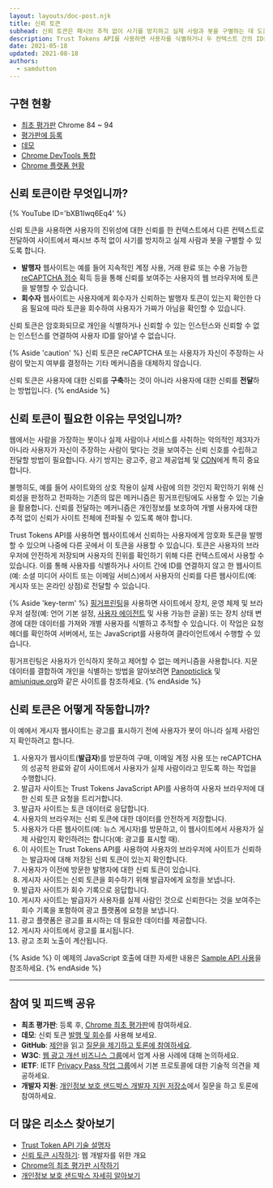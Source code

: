 ```yaml
---
layout: layouts/doc-post.njk
title: 신뢰 토큰
subhead: 신뢰 토큰은 패시브 추적 없이 사기를 방지하고 실제 사람과 봇을 구별하는 데 도움을 주는 새로운 API입니다.
description: Trust Tokens API를 사용하면 사용자를 식별하거나 두 컨텍스트 간의 ID를 연결하지 않고도 한 컨텍스트의 사용자 신뢰를 다른 컨텍스트로 전달할 수 있습니다. 이 API를 통해 출처에서 신뢰된 사용자에게 암호화 토큰을 발급할 수 있습니다. 토큰은 사용자의 브라우저에 의해 저장됩니다. 그러면 브라우저는 다른 컨텍스트에서 토큰을 사용하여 사용자의 신뢰성을 평가할 수 있습니다.
date: 2021-05-18
updated: 2021-08-18
authors:
  - samdutton
---
```


## 구현 현황

- [최초 평가판](https://web.dev/origin-trials/) Chrome 84 ~ 94
- [평가판에 등록](https://developer.chrome.com/origintrials/#/view_trial/2479231594867458049)
- [데모](https://trust-token-demo.glitch.me/)
- [Chrome DevTools 통합](https://developers.google.com/web/updates/2021/01/devtools?utm_source=devtools#trust-token)
- [Chrome 플랫폼 현황](https://www.chromestatus.com/feature/5078049450098688)

## 신뢰 토큰이란 무엇입니까?

{% YouTube ID='bXB1Iwq6Eq4' %}

신뢰 토큰을 사용하면 사용자의 진위성에 대한 신뢰를 한 컨텍스트에서 다른 컨텍스트로 전달하여 사이트에서 패시브 추적 없이 사기를 방지하고 실제 사람과 봇을 구별할 수 있도록 합니다.

- **발행자** 웹사이트는 예를 들어 지속적인 계정 사용, 거래 완료 또는 수용 가능한 [reCAPTCHA 점수](https://developers.google.com/recaptcha) 획득 등을 통해 신뢰를 보여주는 사용자의 웹 브라우저에 토큰을 발행할 수 있습니다.
- **회수자** 웹사이트는 사용자에게 회수자가 신뢰하는 발행자 토큰이 있는지 확인한 다음 필요에 따라 토큰을 회수하여 사용자가 가짜가 아님을 확인할 수 있습니다.

신뢰 토큰은 암호화되므로 개인을 식별하거나 신뢰할 수 있는 인스턴스와 신뢰할 수 없는 인스턴스를 연결하여 사용자 ID를 알아낼 수 없습니다.

{% Aside 'caution' %} 신뢰 토큰은 reCAPTCHA 또는 사용자가 자신이 주장하는 사람이 맞는지 여부를 결정하는 기타 메커니즘을 대체하지 않습니다.

신뢰 토큰은 사용자에 대한 신뢰를 **구축**하는 것이 아니라 사용자에 대한 신뢰를 **전달**하는 방법입니다. {% endAside %}

## 신뢰 토큰이 필요한 이유는 무엇입니까?

웹에서는 사람을 가장하는 봇이나 실제 사람이나 서비스를 사취하는 악의적인 제3자가 아니라 사용자가 자신이 주장하는 사람이 맞다는 것을 보여주는 신뢰 신호를 수립하고 전달할 방법이 필요합니다. 사기 방지는 광고주, 광고 제공업체 및 [CDN](https://www.cloudflare.com/en-gb/learning/cdn/what-is-a-cdn/)에게 특히 중요합니다.

불행히도, 예를 들어 사이트와의 상호 작용이 실제 사람에 의한 것인지 확인하기 위해 신뢰성을 판정하고 전파하는 기존의 많은 메커니즘은 핑거프린팅에도 사용할 수 있는 기술을 활용합니다. 신뢰를 전달하는 메커니즘은 개인정보를 보호하여 개별 사용자에 대한 추적 없이 신뢰가 사이트 전체에 전파될 수 있도록 해야 합니다.

Trust Tokens API를 사용하면 웹사이트에서 신뢰하는 사용자에게 암호화 토큰을 발행할 수 있으며 나중에 다른 곳에서 이 토큰을 사용할 수 있습니다. 토큰은 사용자의 브라우저에 안전하게 저장되며 사용자의 진위를 확인하기 위해 다른 컨텍스트에서 사용할 수 있습니다. 이를 통해 사용자를 식별하거나 사이트 간에 ID를 연결하지 않고 한 웹사이트(예: 소셜 미디어 사이트 또는 이메일 서비스)에서 사용자의 신뢰를 다른 웹사이트(예: 게시자 또는 온라인 상점)로 전달할 수 있습니다.

{% Aside 'key-term' %} [핑거프린팅](https://w3c.github.io/fingerprinting-guidance/#passive)을 사용하면 사이트에서 장치, 운영 체제 및 브라우저 설정(예: 언어 기본 설정, [사용자 에이전트](https://developer.mozilla.org/en-US/docs/Web/API/NavigatorID/userAgent) 및 사용 가능한 글꼴) 또는 장치 상태 변경에 대한 데이터를 가져와 개별 사용자를 식별하고 추적할 수 있습니다. 이 작업은 요청 헤더를 확인하여 서버에서, 또는 JavaScript를 사용하여 클라이언트에서 수행할 수 있습니다.

핑거프린팅은 사용자가 인식하지 못하고 제어할 수 없는 메커니즘을 사용합니다. 지문 데이터를 결합하여 개인을 식별하는 방법을 알아보려면 [Panopticlick](https://panopticlick.eff.org/) 및 [amiunique.org](https://amiunique.org/)와 같은 사이트를 참조하세요. {% endAside %}

## 신뢰 토큰은 어떻게 작동합니까?

이 예에서 게시자 웹사이트는 광고를 표시하기 전에 사용자가 봇이 아니라 실제 사람인지 확인하려고 합니다.

1. 사용자가 웹사이트(**발급자**)를 방문하여 구매, 이메일 계정 사용 또는 reCAPTCHA의 성공적 완료와 같이 사이트에서 사용자가 실제 사람이라고 믿도록 하는 작업을 수행합니다.
2. 발급자 사이트는 Trust Tokens JavaScript API를 사용하여 사용자 브라우저에 대한 신뢰 토큰 요청을 트리거합니다.
3. 발급자 사이트는 토큰 데이터로 응답합니다.
4. 사용자의 브라우저는 신뢰 토큰에 대한 데이터를 안전하게 저장합니다.
5. 사용자가 다른 웹사이트(예: 뉴스 게시자)를 방문하고, 이 웹사이트에서 사용자가 실제 사람인지 확인하려는 합니다(예: 광고를 표시할 때).
6. 이 사이트는 Trust Tokens API를 사용하여 사용자의 브라우저에 사이트가 신뢰하는 발급자에 대해 저장된 신뢰 토큰이 있는지 확인합니다.
7. 사용자가 이전에 방문한 발행자에 대한 신뢰 토큰이 있습니다.
8. 게시자 사이트는 신뢰 토큰을 회수하기 위해 발급자에게 요청을 보냅니다.
9. 발급자 사이트가 회수 기록으로 응답합니다.
10. 게시자 사이트는 발급자가 사용자를 실제 사람인 것으로 신뢰한다는 것을 보여주는 회수 기록을 포함하여 광고 플랫폼에 요청을 보냅니다.
11. 광고 플랫폼은 광고를 표시하는 데 필요한 데이터를 제공합니다.
12. 게시자 사이트에서 광고를 표시됩니다.
13. 광고 조회 노출이 계산됩니다.

{% Aside %} 이 예제의 JavaScript 호출에 대한 자세한 내용은 [Sample API 사용](https://web.dev/trust-tokens/#sample-api-usage)을 참조하세요. {% endAside %}

---

## 참여 및 피드백 공유

- **최초 평가판**: 등록 후, [Chrome 최초 평가판](https://developer.chrome.com/origintrials/#/view_trial/2479231594867458049)에 참여하세요.
- **데모**: 신뢰 토큰 [발행 및 회수](https://trust-token-demo.glitch.me/)를 사용해 보세요.
- **GitHub**: [제안](https://github.com/WICG/trust-token-api)을 읽고 [질문을 제기하고 토론에 참여하세요](https://github.com/WICG/trust-token-api/issues).
- **W3C**: [웹 광고 개선 비즈니스 그룹](https://www.w3.org/community/web-adv/participants)에서 업계 사용 사례에 대해 논의하세요.
- **IETF**: IETF [Privacy Pass 작업 그룹](https://datatracker.ietf.org/wg/privacypass/about/)에서 기본 프로토콜에 대한 기술적 의견을 제공하세요.
- **개발자 지원**: [개인정보 보호 샌드박스 개발자 지원 저장소](https://github.com/GoogleChromeLabs/privacy-sandbox-dev-support)에서 질문을 하고 토론에 참여하세요.

## 더 많은 리소스 찾아보기

- [Trust Token API 기술 설명자](https://github.com/dvorak42/trust-token-api)
- [신뢰 토큰 시작하기](https://web.dev/trust-tokens/): 웹 개발자를 위한 개요
- [Chrome의 최초 평가판 시작하기](https://web.dev/origin-trials)
- [개인정보 보호 샌드박스 자세히 알아보기](https://web.dev/digging-into-the-privacy-sandbox)
